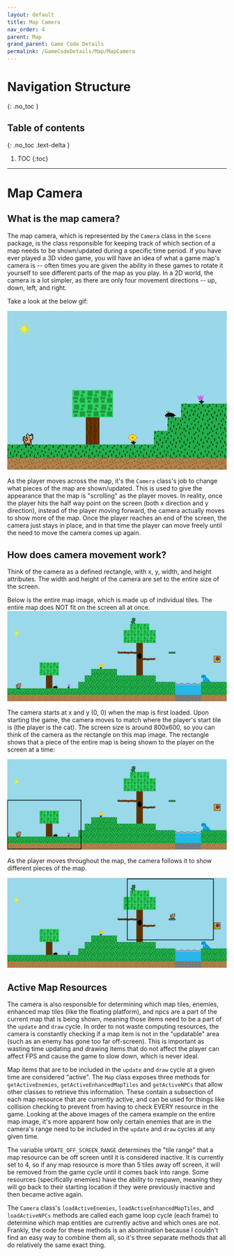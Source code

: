 ```yaml
---
layout: default
title: Map Camera
nav_order: 4
parent: Map
grand_parent: Game Code Details
permalink: /GameCodeDetails/Map/MapCamera
---
```


# Navigation Structure
{: .no_toc }

## Table of contents
{: .no_toc .text-delta }

1. TOC
{:toc}

---

# Map Camera

## What is the map camera?

The map camera, which is represented by the `Camera` class in the `Scene` package, is the class responsible for keeping track of
which section of a map needs to be shown/updated during a specific time period. If you have ever played a 3D video game, you will have an
idea of what a game map's camera is -- often times you are given the ability in these games to rotate it yourself to see different
parts of the map as you play. In a 2D world, the camera is a lot simpler, as there are only four movement directions -- up, down, left, and right.

Take a look at the below gif:

![playing-level.gif](../../../assets/images/playing-level.gif)

As the player moves across the map, it's the `Camera` class's job to change what pieces of the map are shown/updated. This is used to give
the appearance that the map is "scrolling" as the player moves. In reality, once the player hits the half way point on the screen (both x direction and y direction),
instead of the player moving forward, the camera actually moves to show more of the map. Once the player reaches an end of the screen,
the camera just stays in place, and in that time the player can move freely until the need to move the camera comes up again.

## How does camera movement work?

Think of the camera as a defined rectangle, with x, y, width, and height attributes. The width and height of the camera are set to the
entire size of the screen.

Below is the entire map image, which is made up of individual tiles. The entire map does NOT fit on the screen all at once.
![entire-map.PNG](../../../assets/images/entire-map.PNG)

 
The camera starts at x and y (0, 0) when the map is first loaded. Upon starting the game, the camera moves
to match where the player's start tile is (the player is the cat). The screen size is around 800x600, so you can think of the camera
as the rectangle on this map image. The rectangle shows that a piece of the entire map is being shown to the player on the screen
at a time:

![entire-map-with-camera-1.png](../../../assets/images/entire-map-with-camera-1.png)

As the player moves throughout the map, the camera follows it to show different pieces of the map.

![entire-map-with-camera-1.png](../../../assets/images/entire-map-with-camera-2.png)


## Active Map Resources

The camera is also responsible for determining which map tiles, enemies, enhanced map tiles (like the floating platform), and npcs
are a part of the current map that is being shown, meaning those items need to be a part of the `update` and `draw` cycle. In order to not
waste computing resources, the camera is constantly checking if a map item is not in the "updatable" area (such as an enemy has gone too far off-screen).
This is important as wasting time updating and drawing items that do not affect the player can affect FPS and cause the game to slow down,
which is never ideal. 

Map items that are to be included in the `update` and `draw` cycle at a given time are considered "active".
The `Map` class exposes three methods for `getActiveEnemies`, `getActiveEnhancedMapTiles` and `getActiveNPCs` that allow other classes
to retrieve this information. These contain a subsection of each map resource that are currently active, and can be used
for things like collision checking to prevent from having to check EVERY resource in the game. Looking at the above images of the camera example on the entire map image,
it's more apparent how only certain enemies that are in the camera's range need to be included in the `update` and `draw` cycles at
any given time.

The variable `UPDATE_OFF_SCREEN_RANGE` determines the "tile range" that a map resource can be off screen until it is considered inactive.
It is currently set to 4, so if any map resource is more than 5 tiles away off screen, it will be removed from the game cycle until
it comes back into range. Some resources (specifically enemies) have the ability to respawn, meaning they will go back to their
starting location if they were previously inactive and then became active again.

The `Camera` class's `loadActiveEnemies`, `loadActiveEnhancedMapTiles`, and `loadActiveNPCs` methods are called each game loop cycle (each frame)
to determine which map entities are currently active and which ones are not. Frankly, the code for these methods is an abomination
because I couldn't find an easy way to combine them all, so it's three separate methods that all do relatively the same exact thing.